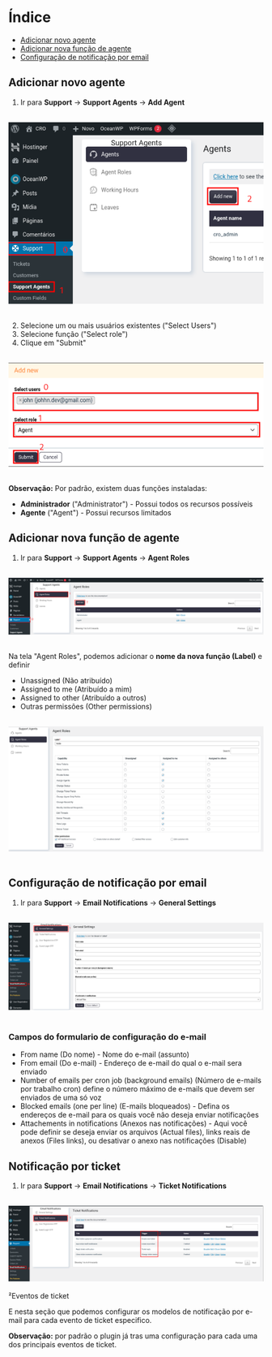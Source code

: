 # Índice
* [Adicionar novo agente](#adicionarnovoagente)
* [Adicionar nova função de agente](#adicionarnovafuncaoagente)
* [Configuração de notificação por email](#configuracaonotificacaodeemail)

## Adicionar novo agente

1. Ir para **Support** -> **Support Agents** -> **Add Agent** <br><br>

![adicionar novo agente](imagens/sp_0.png) <br><br>

2. Selecione um ou mais usuários existentes ("Select Users")
3. Selecione função ("Select role")
4. Clique em "Submit" <br><br>

![adicionar novo agente](imagens/sp_1.png) <br><br>

**Observação:**
Por padrão, existem duas funções instaladas:
- **Administrador** ("Administrator") - Possui todos os recursos possíveis
- **Agente** ("Agent") - Possui recursos limitados

## Adicionar nova função de agente
1. Ir para **Support** -> **Support Agents** -> **Agent Roles** <br><br>

![adicionar nova função de agente](imagens/sp_2.png) <br><br>

Na tela "Agent Roles", podemos adicionar o **nome da nova função (Label)** e definir

- Unassigned (Não atribuído)
- Assigned to me (Atribuído a mim)
- Assigned to other (Atribuído a outros)
- Outras permissões (Other permissions) <br><br>

![adicionar nova função de agente](imagens/sp_3.png) <br><br>

## Configuração de notificação por email
1. Ir para **Support** -> **Email Notifications** -> **General Settings** <br><br>

![configuração de notificação por email](imagens/sp_4.png) <br><br>

### Campos do formulario de configuração do e-mail

- From name (Do nome) - Nome do e-mail (assunto)
- From email (Do e-mail) - Endereço de e-mail do qual o e-mail sera enviado
- Number of emails per cron job (background emails) (Número de e-mails por trabalho cron) define o número máximo de e-mails que devem ser enviados de uma só voz
- Blocked emails (one per line) (E-mails bloqueados) - Defina os endereços de e-mail para os quais você não deseja enviar notificações
- Attachements in notifications (Anexos nas notificações) - Aqui você pode definir se deseja enviar os arquivos (Actual files), links reais de anexos (Files links), ou desativar o anexo nas notificações (Disable)

## Notificação por ticket
1. Ir para **Support** -> **Email Notifications** -> **Ticket Notifications** <br><br>

![notificação por ticket](imagens/sp_5.png) <br><br>
²Eventos de ticket

E nesta seção que podemos configurar os modelos de notificação por e-mail para 
cada evento de ticket especifico.

**Observação:** por padrão o plugin já tras uma configuração para cada uma dos 
principais eventos de ticket.